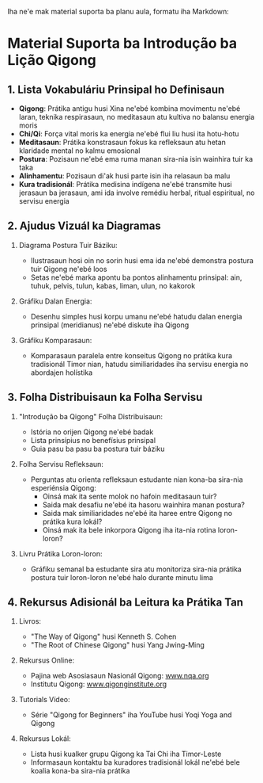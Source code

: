 Iha ne'e mak material suporta ba planu aula, formatu iha Markdown:

# Material Suporta ba Introdução ba Lição Qigong

## 1. Lista Vokabuláriu Prinsipal ho Definisaun

- **Qigong**: Prátika antigu husi Xina ne'ebé kombina movimentu ne'ebé laran, teknika respirasaun, no meditasaun atu kultiva no balansu energia moris
- **Chi/Qi**: Força vital moris ka energia ne'ebé flui liu husi ita hotu-hotu
- **Meditasaun**: Prátika konstrasaun fokus ka refleksaun atu hetan klaridade mental no kalmu emosional
- **Postura**: Pozisaun ne'ebé ema ruma manan sira-nia isin wainhira tuir ka taka
- **Alinhamentu**: Pozisaun di'ak husi parte isin iha relasaun ba malu
- **Kura tradisionál**: Prátika medisina indígena ne'ebé transmite husi jerasaun ba jerasaun, ami ida involve remédiu herbal, ritual espiritual, no servisu energia

## 2. Ajudus Vizuál ka Diagramas

1. Diagrama Postura Tuir Báziku:
   - Ilustrasaun hosi oin no sorin husi ema ida ne'ebé demonstra postura tuir Qigong ne'ebé loos
   - Setas ne'ebé marka apontu ba pontos alinhamentu prinsipal: ain, tuhuk, pelvis, tulun, kabas, liman, ulun, no kakorok

2. Gráfiku Dalan Energia:
   - Desenhu simples husi korpu umanu ne'ebé hatudu dalan energia prinsipal (meridianus) ne'ebé diskute iha Qigong

3. Gráfiku Komparasaun:
   - Komparasaun paralela entre konseitus Qigong no prátika kura tradisionál Timor nian, hatudu similiaridades iha servisu energia no abordajen holístika

## 3. Folha Distribuisaun ka Folha Servisu

1. "Introdução ba Qigong" Folha Distribuisaun:
   - Istória no orijen Qigong ne'ebé badak
   - Lista prinsípius no benefísius prinsipal
   - Guia pasu ba pasu ba postura tuir báziku

2. Folha Servisu Refleksaun:
   - Perguntas atu orienta refleksaun estudante nian kona-ba sira-nia esperiénsia Qigong:
     * Oinsá mak ita sente molok no hafoin meditasaun tuir?
     * Saida mak desafiu ne'ebé ita hasoru wainhira manan postura?
     * Saida mak similiaridades ne'ebé ita haree entre Qigong no prátika kura lokál?
     * Oinsá mak ita bele inkorpora Qigong iha ita-nia rotina loron-loron?

3. Livru Prátika Loron-loron:
   - Gráfiku semanal ba estudante sira atu monitoriza sira-nia prátika postura tuir loron-loron ne'ebé halo durante minutu lima

## 4. Rekursus Adisionál ba Leitura ka Prátika Tan

1. Livros:
   - "The Way of Qigong" husi Kenneth S. Cohen
   - "The Root of Chinese Qigong" husi Yang Jwing-Ming

2. Rekursus Online:
   - Pajina web Asosiasaun Nasionál Qigong: www.nqa.org
   - Institutu Qigong: www.qigonginstitute.org

3. Tutorials Vídeo:
   - Série "Qigong for Beginners" iha YouTube husi Yoqi Yoga and Qigong

4. Rekursus Lokál:
   - Lista husi kualker grupu Qigong ka Tai Chi iha Timor-Leste
   - Informasaun kontaktu ba kuradores tradisionál lokál ne'ebé bele koalia kona-ba sira-nia prátika